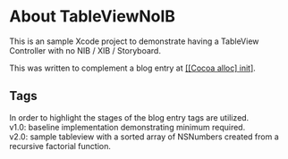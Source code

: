 About TableViewNoIB
=============

This is an sample Xcode project to demonstrate having a TableView Controller with no NIB / XIB / Storyboard.

This was written to complement a blog entry at [[[Cocoa alloc] init]](http://cocoaallocinit.com/2014/01/19/view-controller-with-no-nib/).

## Tags
In order to highlight the stages of the blog entry tags are utilized.<br>
v1.0: baseline implementation demonstrating minimum required.<br>
v2.0: sample tableview with a sorted array of NSNumbers created from a recursive factorial function.
